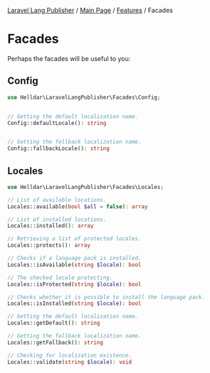 [Laravel Lang Publisher][link_source] / [Main Page](../index.md) / [Features](index.md) / Facades

# Facades

Perhaps the facades will be useful to you:

## Config

```php
use Helldar\LaravelLangPublisher\Facades\Config;


// Getting the default localization name.
Config::defaultLocale(): string


// Getting the fallback localization name.
Config::fallbackLocale(): string
```

## Locales

```php
use Helldar\LaravelLangPublisher\Facades\Locales;

// List of available locations.
Locales::available(bool $all = false): array

// List of installed locations.
Locales::installed(): array

// Retrieving a list of protected locales.
Locales::protects(): array

// Checks if a language pack is installed.
Locales::isAvailable(string $locale): bool

// The checked locale protecting.
Locales::isProtected(string $locale): bool

// Checks whether it is possible to install the language pack.
Locales::isInstalled(string $locale): bool

// Getting the default localization name.
Locales::getDefault(): string

// Getting the fallback localization name.
Locales::getFallback(): string

// Checking for localization existence.
Locales::validate(string $locale): void
```

[link_source]:  https://github.com/andrey-helldar/laravel-lang-publisher
